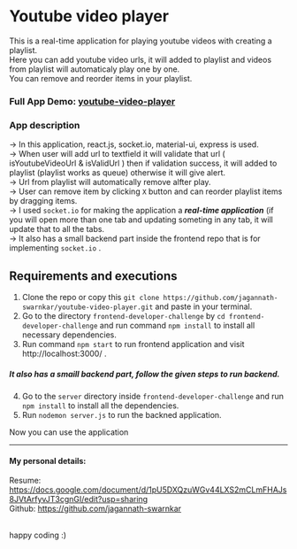 # Youtube video player
This is a real-time application for playing youtube videos with creating a playlist. <br/>
Here you can add youtube video urls, it will added to playlist and videos from playlist will automaticaly play one by one.<br/>
You can remove and reorder items in your playlist. <br/>

### Full App Demo: <a href="http://13.126.28.110:8030/"> youtube-video-player </a>

### App description
-> In this application, react.js, socket.io, material-ui, express is used. <br/>
-> When user will add url to textfield it will validate that url ( isYoutubeVideoUrl & isValidUrl ) then if validation success, it will added to playlist (playlist works as queue) otherwise it will give alert. <br/>
-> Url from playlist will automatically remove alfter play.<br/>
-> User can remove item by clicking `X` button and can reorder playlist items by dragging items. <br/>
-> I used `socket.io` for making the application a ***real-time application*** (if you will open more than one tab and updating someting in any tab, it will update that to all the tabs.<br/>
-> It also has a small backend part inside the frontend repo that is for implementing `socket.io` . <br/>

## Requirements and executions
1. Clone the repo or copy this `git clone https://github.com/jagannath-swarnkar/youtube-video-player.git` and paste in your terminal.
2. Go to the directory `frontend-developer-challenge` by `cd frontend-developer-challenge` and run command `npm install` to install all necessary dependencies. <br/>
3. Run command `npm start` to run frontend application and visit http://localhost:3000/ .

##### It also has a smaill backend part, follow the given steps to run backend.
4. Go to the `server` directory inside `frontend-developer-challenge` and run `npm install` to install all the dependencies. <br/>
5. Run `nodemon server.js` to run the backned application.

Now you can use the application 

<hr/>

#### My personal details:
Resume: https://docs.google.com/document/d/1pU5DXQzuWGv44LXS2mCLmFHAJs8JVtArfyvJT3cgnGI/edit?usp=sharing <br/>
Github: https://github.com/jagannath-swarnkar

<br/>
happy coding :)

